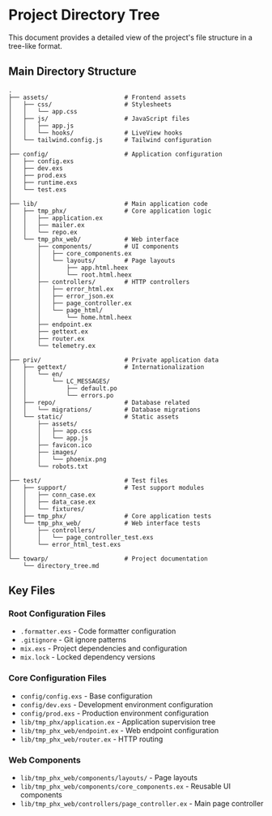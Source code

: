 # Project Directory Tree

This document provides a detailed view of the project's file structure in a tree-like format.

## Main Directory Structure

```
.
├── assets/                     # Frontend assets
│   ├── css/                    # Stylesheets
│   │   └── app.css
│   ├── js/                     # JavaScript files
│   │   ├── app.js
│   │   └── hooks/              # LiveView hooks
│   └── tailwind.config.js      # Tailwind configuration
│
├── config/                     # Application configuration
│   ├── config.exs
│   ├── dev.exs
│   ├── prod.exs
│   ├── runtime.exs
│   └── test.exs
│
├── lib/                        # Main application code
│   ├── tmp_phx/                # Core application logic
│   │   ├── application.ex
│   │   ├── mailer.ex
│   │   └── repo.ex
│   └── tmp_phx_web/            # Web interface
│       ├── components/         # UI components
│       │   ├── core_components.ex
│       │   └── layouts/        # Page layouts
│       │       ├── app.html.heex
│       │       └── root.html.heex
│       ├── controllers/        # HTTP controllers
│       │   ├── error_html.ex
│       │   ├── error_json.ex
│       │   ├── page_controller.ex
│       │   └── page_html/
│       │       └── home.html.heex
│       ├── endpoint.ex
│       ├── gettext.ex
│       ├── router.ex
│       └── telemetry.ex
│
├── priv/                       # Private application data
│   ├── gettext/                # Internationalization
│   │   └── en/
│   │       └── LC_MESSAGES/
│   │           ├── default.po
│   │           └── errors.po
│   ├── repo/                   # Database related
│   │   └── migrations/         # Database migrations
│   └── static/                 # Static assets
│       ├── assets/
│       │   ├── app.css
│       │   └── app.js
│       ├── favicon.ico
│       ├── images/
│       │   └── phoenix.png
│       └── robots.txt
│
├── test/                       # Test files
│   ├── support/                # Test support modules
│   │   ├── conn_case.ex
│   │   ├── data_case.ex
│   │   └── fixtures/
│   ├── tmp_phx/                # Core application tests
│   └── tmp_phx_web/            # Web interface tests
│       ├── controllers/
│       │   └── page_controller_test.exs
│       └── error_html_test.exs
│
└── towarp/                     # Project documentation
    └── directory_tree.md
```

## Key Files

### Root Configuration Files
- `.formatter.exs` - Code formatter configuration
- `.gitignore` - Git ignore patterns
- `mix.exs` - Project dependencies and configuration
- `mix.lock` - Locked dependency versions

### Core Configuration Files
- `config/config.exs` - Base configuration
- `config/dev.exs` - Development environment configuration
- `config/prod.exs` - Production environment configuration
- `lib/tmp_phx/application.ex` - Application supervision tree
- `lib/tmp_phx_web/endpoint.ex` - Web endpoint configuration
- `lib/tmp_phx_web/router.ex` - HTTP routing

### Web Components
- `lib/tmp_phx_web/components/layouts/` - Page layouts
- `lib/tmp_phx_web/components/core_components.ex` - Reusable UI components
- `lib/tmp_phx_web/controllers/page_controller.ex` - Main page controller
